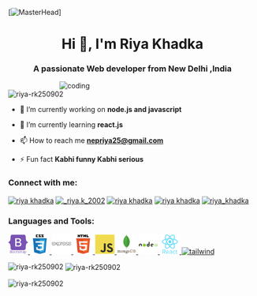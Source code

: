 [![MasterHead](https://i.pinimg.com/originals/2a/53/65/2a53651a35816f499270d8275fd5318f.gif)]
<h1 align="center">Hi 👋, I'm Riya Khadka</h1>
<h3 align="center">A passionate Web developer from New Delhi ,India</h3>
<img align="right" alt="coding" width="400" src="https://steamuserimages-a.akamaihd.net/ugc/1631947648964785474/81CBA15178466DD47195A239232202E78987B714/?imw=637&imh=358&ima=fit&impolicy=Letterbox&imcolor=%23000000&letterbox=true">

<p align="left"> <img src="https://komarev.com/ghpvc/?username=riya-rk250902&label=Profile%20views&color=0e75b6&style=flat" alt="riya-rk250902" /> </p>

- 🔭 I’m currently working on **node.js and javascript**

- 🌱 I’m currently learning **react.js**

- 📫 How to reach me **nepriya25@gmail.com**

- ⚡ Fun fact **Kabhi funny Kabhi serious**

<h3 align="left">Connect with me:</h3>
<p align="left">
<a href="https://linkedin.com/in/riya khadka" target="blank"><img align="center" src="https://raw.githubusercontent.com/rahuldkjain/github-profile-readme-generator/master/src/images/icons/Social/linked-in-alt.svg" alt="riya khadka" height="30" width="40" /></a>
<a href="https://instagram.com/_riya.k_2002" target="blank"><img align="center" src="https://raw.githubusercontent.com/rahuldkjain/github-profile-readme-generator/master/src/images/icons/Social/instagram.svg" alt="_riya.k_2002" height="30" width="40" /></a>
<a href="https://dribbble.com/riya khadka" target="blank"><img align="center" src="https://raw.githubusercontent.com/rahuldkjain/github-profile-readme-generator/master/src/images/icons/Social/dribbble.svg" alt="riya khadka" height="30" width="40" /></a>
<a href="https://www.hackerrank.com/riya khadka" target="blank"><img align="center" src="https://raw.githubusercontent.com/rahuldkjain/github-profile-readme-generator/master/src/images/icons/Social/hackerrank.svg" alt="riya khadka" height="30" width="40" /></a>
<a href="https://www.leetcode.com/riya_khadka" target="blank"><img align="center" src="https://raw.githubusercontent.com/rahuldkjain/github-profile-readme-generator/master/src/images/icons/Social/leet-code.svg" alt="riya_khadka" height="30" width="40" /></a>
</p>

<h3 align="left">Languages and Tools:</h3>
<p align="left"> <a href="https://getbootstrap.com" target="_blank" rel="noreferrer"> <img src="https://raw.githubusercontent.com/devicons/devicon/master/icons/bootstrap/bootstrap-plain-wordmark.svg" alt="bootstrap" width="40" height="40"/> </a> <a href="https://www.w3schools.com/css/" target="_blank" rel="noreferrer"> <img src="https://raw.githubusercontent.com/devicons/devicon/master/icons/css3/css3-original-wordmark.svg" alt="css3" width="40" height="40"/> </a> <a href="https://expressjs.com" target="_blank" rel="noreferrer"> <img src="https://raw.githubusercontent.com/devicons/devicon/master/icons/express/express-original-wordmark.svg" alt="express" width="40" height="40"/> </a> <a href="https://www.w3.org/html/" target="_blank" rel="noreferrer"> <img src="https://raw.githubusercontent.com/devicons/devicon/master/icons/html5/html5-original-wordmark.svg" alt="html5" width="40" height="40"/> </a> <a href="https://developer.mozilla.org/en-US/docs/Web/JavaScript" target="_blank" rel="noreferrer"> <img src="https://raw.githubusercontent.com/devicons/devicon/master/icons/javascript/javascript-original.svg" alt="javascript" width="40" height="40"/> </a> <a href="https://www.mongodb.com/" target="_blank" rel="noreferrer"> <img src="https://raw.githubusercontent.com/devicons/devicon/master/icons/mongodb/mongodb-original-wordmark.svg" alt="mongodb" width="40" height="40"/> </a> <a href="https://nodejs.org" target="_blank" rel="noreferrer"> <img src="https://raw.githubusercontent.com/devicons/devicon/master/icons/nodejs/nodejs-original-wordmark.svg" alt="nodejs" width="40" height="40"/> </a> <a href="https://reactjs.org/" target="_blank" rel="noreferrer"> <img src="https://raw.githubusercontent.com/devicons/devicon/master/icons/react/react-original-wordmark.svg" alt="react" width="40" height="40"/> </a> <a href="https://tailwindcss.com/" target="_blank" rel="noreferrer"> <img src="https://www.vectorlogo.zone/logos/tailwindcss/tailwindcss-icon.svg" alt="tailwind" width="40" height="40"/> </a> </p>

<p><img align="left" src="https://github-readme-stats.vercel.app/api/top-langs?username=riya-rk250902&show_icons=true&locale=en&layout=compact" alt="riya-rk250902" /></p>

<p>&nbsp;<img align="center" src="https://github-readme-stats.vercel.app/api?username=riya-rk250902&show_icons=true&locale=en" alt="riya-rk250902" /></p>

<p><img align="center" src="https://github-readme-streak-stats.herokuapp.com/?user=riya-rk250902&" alt="riya-rk250902" /></p>
